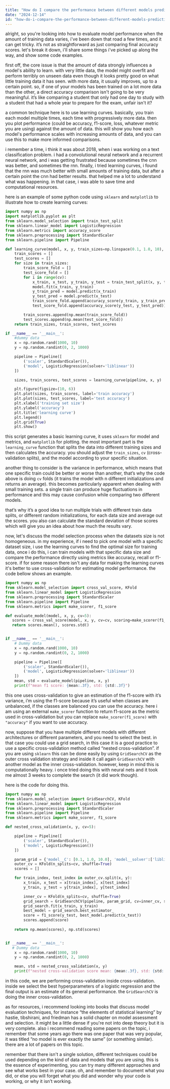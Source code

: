 ```yaml
---
title: "How do I compare the performance between different models predicting for different amounts of data?"
date: "2024-12-14"
id: "how-do-i-compare-the-performance-between-different-models-predicting-for-different-amounts-of-data"
---
```


alright, so you're looking into how to evaluate model performance when the amount of training data varies, i've been down that road a few times, and it can get tricky. it’s not as straightforward as just comparing final accuracy scores. let's break it down, i'll share some things i've picked up along the way, and show some code examples.

first off, the core issue is that the amount of data strongly influences a model's ability to learn. with very little data, the model might overfit and perform terribly on unseen data even though it looks pretty good on what little training data it has seen. with more data, it usually improves, up to a certain point. so, if one of your models has been trained on a lot more data than the other, a direct accuracy comparison isn't going to be very meaningful. it’s like comparing a student that only had one day to study with a student that had a whole year to prepare for the exam, unfair isn't it?

a common technique here is to use learning curves. basically, you train each model multiple times, each time with progressively more data. then you plot performance (could be accuracy, f1-score, loss, whatever metric you are using) against the amount of data. this will show you how each model's performance scales with increasing amounts of data, and you can use this to make more informed comparisons.

i remember a time, i think it was about 2018, when i was working on a text classification problem. i had a convolutional neural network and a recurrent neural network, and i was getting frustrated because sometimes the cnn was better, and sometimes the rnn. finally, i tried learning curves, i found that the rnn was much better with small amounts of training data, but after a certain point the cnn had better results. that helped me a lot to understand what was happening. in that case, i was able to save time and computational resources.

here is an example of some python code using `sklearn` and `matplotlib` to illustrate how to create learning curves:

```python
import numpy as np
import matplotlib.pyplot as plt
from sklearn.model_selection import train_test_split
from sklearn.linear_model import LogisticRegression
from sklearn.metrics import accuracy_score
from sklearn.preprocessing import StandardScaler
from sklearn.pipeline import Pipeline

def learning_curve(model, x, y, train_sizes=np.linspace(0.1, 1.0, 10), cv=5):
    train_scores = []
    test_scores = []
    for size in train_sizes:
        train_score_fold = []
        test_score_fold = []
        for i in range(cv):
            x_train, x_test, y_train, y_test = train_test_split(x, y, train_size=size, shuffle=True)
            model.fit(x_train, y_train)
            y_train_pred = model.predict(x_train)
            y_test_pred = model.predict(x_test)
            train_score_fold.append(accuracy_score(y_train, y_train_pred))
            test_score_fold.append(accuracy_score(y_test, y_test_pred))

        train_scores.append(np.mean(train_score_fold))
        test_scores.append(np.mean(test_score_fold))
    return train_sizes, train_scores, test_scores

if __name__ == '__main__':
    #dummy data
    x = np.random.rand(1000, 10)
    y = np.random.randint(0, 2, 1000)

    pipeline = Pipeline([
        ('scaler', StandardScaler()),
        ('model', LogisticRegression(solver='liblinear'))
    ])

    sizes, train_scores, test_scores = learning_curve(pipeline, x, y)

    plt.figure(figsize=(10, 6))
    plt.plot(sizes, train_scores, label='train accuracy')
    plt.plot(sizes, test_scores, label='test accuracy')
    plt.xlabel('training set size')
    plt.ylabel('accuracy')
    plt.title('learning curve')
    plt.legend()
    plt.grid(True)
    plt.show()
```
this script generates a basic learning curve, it uses `sklearn` for model and metrics, and `matplotlib` for plotting. the most important part is the `learning_curve` function that splits the data into different training sizes and then calculates the accuracy. you should adjust the `train_sizes`, `cv` (cross-validation splits), and the model according to your specific situation.

another thing to consider is the variance in performance, which means that one specific train could be better or worse than another, that’s why the code above is doing `cv` folds (it trains the model with n different initializations and returns an average). this becomes particularly apparent when dealing with small training sets. a single train can produce huge fluctuations in performance and this may cause confusion while comparing two different models.

that’s why it’s a good idea to run multiple trials with different train data splits, or different random initializations, for each data size and average out the scores. you also can calculate the standard deviation of those scores which will give you an idea about how much the results vary.

now, let's discuss the model selection process when the datasets size is not homogeneous. in my experience, if i need to pick one model with a specific dataset size, i use the learning curves to find the optimal size for training data, once i do this, i can train models with that specific data size and compare the performance directly using metrics like accuracy, recall or f1-score. if for some reason there isn't any data for making the learning curves it's better to use cross-validation for estimating model performance. the code bellow shows an example.

```python
import numpy as np
from sklearn.model_selection import cross_val_score, KFold
from sklearn.linear_model import LogisticRegression
from sklearn.preprocessing import StandardScaler
from sklearn.pipeline import Pipeline
from sklearn.metrics import make_scorer, f1_score

def evaluate_model(model, x, y, cv=5):
   scores = cross_val_score(model, x, y, cv=cv, scoring=make_scorer(f1_score))
   return scores.mean(), scores.std()


if __name__ == '__main__':
    # Dummy data
    x = np.random.rand(1000, 10)
    y = np.random.randint(0, 2, 1000)

    pipeline = Pipeline([
        ('scaler', StandardScaler()),
        ('model', LogisticRegression(solver='liblinear'))
    ])
    mean, std = evaluate_model(pipeline, x, y)
    print(f"mean f1 score: {mean:.3f}, std: {std:.3f}")
```

this one uses cross-validation to give an estimation of the f1-score with it’s variance, i’m using the f1-score because it’s useful when classes are unbalanced, if the classes are balanced you can use the accuracy. here i am using an external `make_scorer` function to return f1-score as the metric used in cross-validation but you can replace `make_scorer(f1_score)` with `"accuracy"` if you want to use accuracy.

now, suppose that you have multiple different models with different architectures or different parameters, and you need to select the best. in that case you could use a grid search, in this case it is a good practice to use a specific cross-validation method called “nested cross-validation”. if you are using `sklearn` this can be done easily by using `GridSearchCV` as the outer cross validation strategy and inside it call again `GridSearchCV` with another model as the inner cross-validation. however, keep in mind this is computationally heavy. i once tried doing this with neural nets and it took me almost 3 weeks to complete the search (it did work though).

here is the code for doing this.

```python
import numpy as np
from sklearn.model_selection import GridSearchCV, KFold
from sklearn.linear_model import LogisticRegression
from sklearn.preprocessing import StandardScaler
from sklearn.pipeline import Pipeline
from sklearn.metrics import make_scorer, f1_score

def nested_cross_validation(x, y, cv=5):

    pipeline = Pipeline([
        ('scaler', StandardScaler()),
        ('model', LogisticRegression())
    ])

    param_grid = {'model__C': [0.1, 1.0, 10.0], 'model__solver':['liblinear', 'lbfgs']}
    outer_cv = KFold(n_splits=cv, shuffle=True)
    scores = []

    for train_index, test_index in outer_cv.split(x, y):
        x_train, x_test = x[train_index], x[test_index]
        y_train, y_test = y[train_index], y[test_index]

        inner_cv = KFold(n_splits=cv, shuffle=True)
        grid_search = GridSearchCV(pipeline, param_grid, cv=inner_cv, scoring=make_scorer(f1_score))
        grid_search.fit(x_train, y_train)
        best_model = grid_search.best_estimator_
        score = f1_score(y_test, best_model.predict(x_test))
        scores.append(score)
    
    return np.mean(scores), np.std(scores)


if __name__ == '__main__':
   # Dummy data
    x = np.random.rand(1000, 10)
    y = np.random.randint(0, 2, 1000)

    mean, std = nested_cross_validation(x, y)
    print(f"nested cross-validation score mean: {mean:.3f}, std: {std:.3f}")
```

in this code, we are performing cross-validation inside cross-validation. inside we select the best hyperparameters of a logistic regression and the final output is an estimate of its general performance. the `GridSearchCV` is doing the inner cross-validation.

as for resources, i recommend looking into books that discuss model evaluation techniques, for instance “the elements of statistical learning” by hastie, tibshirani, and friedman has a solid chapter on model assessment and selection. it might be a little dense if you're not into deep theory but it is very complete. also i recommend reading some papers on the topic, i remember that some years ago there was one paper that was very popular, it was titled “no model is ever exactly the same” (or something similar). there are a lot of papers on this topic.

remember that there isn't a single solution, different techniques could be used depending on the kind of data and models that you are using. this is the essence of experimenting, you can try many different approaches and see what works best in your case. oh, and remember to document what you did, or else you will forget what you did and wonder why your code is working, or why it isn’t working.
